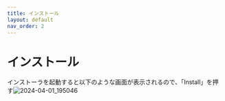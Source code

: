 ```yaml
---
title: インストール
layout: default
nav_order: 2
---
```

# インストール

インストーラを起動すると以下のような画面が表示されるので、「Install」を押す![2024-04-01_195046](https://github.com/mican3/CFM_Weather_manual/assets/111561632/e72b0d25-4758-4cf8-820e-69fc61f010a6)

